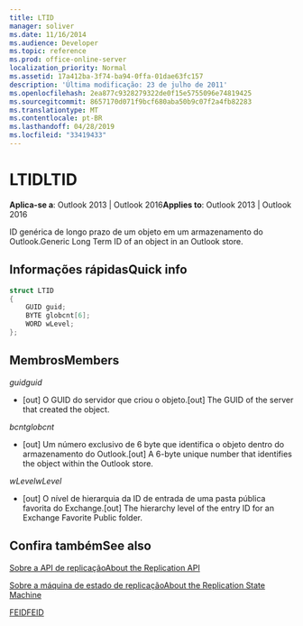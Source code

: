 ```yaml
---
title: LTID
manager: soliver
ms.date: 11/16/2014
ms.audience: Developer
ms.topic: reference
ms.prod: office-online-server
localization_priority: Normal
ms.assetid: 17a412ba-3f74-ba94-0ffa-01dae63fc157
description: 'Última modificação: 23 de julho de 2011'
ms.openlocfilehash: 2ea877c9328279322de0f15e5755096e74819425
ms.sourcegitcommit: 8657170d071f9bcf680aba50b9c07f2a4fb82283
ms.translationtype: MT
ms.contentlocale: pt-BR
ms.lasthandoff: 04/28/2019
ms.locfileid: "33419433"
---
```

# <a name="ltid"></a><span data-ttu-id="2fc9f-103">LTID</span><span class="sxs-lookup"><span data-stu-id="2fc9f-103">LTID</span></span>

  
  
<span data-ttu-id="2fc9f-104">**Aplica-se a**: Outlook 2013 | Outlook 2016</span><span class="sxs-lookup"><span data-stu-id="2fc9f-104">**Applies to**: Outlook 2013 | Outlook 2016</span></span> 
  
<span data-ttu-id="2fc9f-105">ID genérica de longo prazo de um objeto em um armazenamento do Outlook.</span><span class="sxs-lookup"><span data-stu-id="2fc9f-105">Generic Long Term ID of an object in an Outlook store.</span></span>
  
## <a name="quick-info"></a><span data-ttu-id="2fc9f-106">Informações rápidas</span><span class="sxs-lookup"><span data-stu-id="2fc9f-106">Quick info</span></span>

```cpp
struct LTID 
{ 
    GUID guid; 
    BYTE globcnt[6]; 
    WORD wLevel; 
};
```

## <a name="members"></a><span data-ttu-id="2fc9f-107">Membros</span><span class="sxs-lookup"><span data-stu-id="2fc9f-107">Members</span></span>

 <span data-ttu-id="2fc9f-108">_guid_</span><span class="sxs-lookup"><span data-stu-id="2fc9f-108">_guid_</span></span>
  
- <span data-ttu-id="2fc9f-109">[out] O GUID do servidor que criou o objeto.</span><span class="sxs-lookup"><span data-stu-id="2fc9f-109">[out] The GUID of the server that created the object.</span></span>
    
 <span data-ttu-id="2fc9f-110">_bcnt_</span><span class="sxs-lookup"><span data-stu-id="2fc9f-110">_globcnt_</span></span>
  
- <span data-ttu-id="2fc9f-111">[out] Um número exclusivo de 6 byte que identifica o objeto dentro do armazenamento do Outlook.</span><span class="sxs-lookup"><span data-stu-id="2fc9f-111">[out] A 6-byte unique number that identifies the object within the Outlook store.</span></span>
    
 <span data-ttu-id="2fc9f-112">_wLevel_</span><span class="sxs-lookup"><span data-stu-id="2fc9f-112">_wLevel_</span></span>
  
- <span data-ttu-id="2fc9f-113">[out] O nível de hierarquia da ID de entrada de uma pasta pública favorita do Exchange.</span><span class="sxs-lookup"><span data-stu-id="2fc9f-113">[out] The hierarchy level of the entry ID for an Exchange Favorite Public folder.</span></span>
    
## <a name="see-also"></a><span data-ttu-id="2fc9f-114">Confira também</span><span class="sxs-lookup"><span data-stu-id="2fc9f-114">See also</span></span>



[<span data-ttu-id="2fc9f-115">Sobre a API de replicação</span><span class="sxs-lookup"><span data-stu-id="2fc9f-115">About the Replication API</span></span>](about-the-replication-api.md)
  
[<span data-ttu-id="2fc9f-116">Sobre a máquina de estado de replicação</span><span class="sxs-lookup"><span data-stu-id="2fc9f-116">About the Replication State Machine</span></span>](about-the-replication-state-machine.md)
  
[<span data-ttu-id="2fc9f-117">FEID</span><span class="sxs-lookup"><span data-stu-id="2fc9f-117">FEID</span></span>](feid.md)

